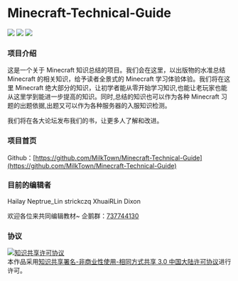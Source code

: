 # Minecraft-Technical-Guide

![](https://img.shields.io/badge/ver-0.0.0-brightgreen.svg) ![](https://img.shields.io/badge/license-CC_BY_NC-SA_3.0_CN-000000.svg) ![](https://i.creativecommons.org/l/by-nc-sa/3.0/cn/80x15.png)

### 项目介绍
这是一个关于 Minecraft 知识总结的项目。我们会在这里，以出版物的水准总结 Minecraft 的相关知识，给予读者全景式的 Minecraft 学习体验体验。我们将在这里 Minecraft 绝大部分的知识，让初学者能从零开始学习知识,也能让老玩家也能从这里学到能进一步提高的知识。同时,总结的知识也可以作为各种 Minecraft 习题的出题依据,出题又可以作为各种服务器的入服知识检测。

我们将在各大论坛发布我们的书，让更多人了解和改进。

### 项目首页
Github：[https://github.com/MilkTown/Minecraft-Technical-Guide](https://github.com/MilkTown/Minecraft-Technical-Guide)

### 目前的编辑者

Hailay Neptrue_Lin strickczq XhuaiRLin Dixon

欢迎各位来共同编辑教材~
企鹅群：[737744130](http://shang.qq.com/wpa/qunwpa?idkey=d36adb27045affe1e7a68bda61f72f46ab8dff6ee6bd5906b61659dc8ab95df9)

### 协议

<a rel="license" href="http://creativecommons.org/licenses/by-nc-sa/3.0/cn/"><img alt="知识共享许可协议" style="border-width:0" src="https://i.creativecommons.org/l/by-nc-sa/3.0/cn/88x31.png" /></a><br />本作品采用<a rel="license" href="http://creativecommons.org/licenses/by-nc-sa/3.0/cn/">知识共享署名-非商业性使用-相同方式共享 3.0 中国大陆许可协议</a>进行许可。

